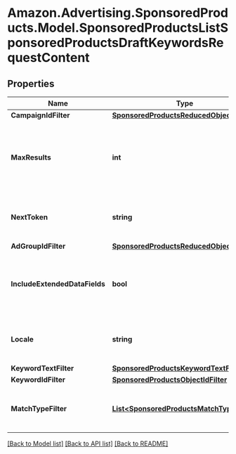 # Amazon.Advertising.SponsoredProducts.Model.SponsoredProductsListSponsoredProductsDraftKeywordsRequestContent

## Properties

Name | Type | Description | Notes
------------ | ------------- | ------------- | -------------
**CampaignIdFilter** | [**SponsoredProductsReducedObjectIdFilter**](SponsoredProductsReducedObjectIdFilter.md) |  | [optional] 
**MaxResults** | **int** | Number of records to include in the paginated response. Defaults to max page size for given API | [optional] 
**NextToken** | **string** | token value allowing to navigate to the next response page | [optional] 
**AdGroupIdFilter** | [**SponsoredProductsReducedObjectIdFilter**](SponsoredProductsReducedObjectIdFilter.md) |  | [optional] 
**IncludeExtendedDataFields** | **bool** | Whether to get entity with extended data fields such as creationDate, lastUpdateDate, servingStatus | [optional] 
**Locale** | **string** | Restricts results to draft keywords associated with locale | [optional] 
**KeywordTextFilter** | [**SponsoredProductsKeywordTextFilter**](SponsoredProductsKeywordTextFilter.md) |  | [optional] 
**KeywordIdFilter** | [**SponsoredProductsObjectIdFilter**](SponsoredProductsObjectIdFilter.md) |  | [optional] 
**MatchTypeFilter** | [**List&lt;SponsoredProductsMatchType&gt;**](SponsoredProductsMatchType.md) | Only the draft keyword with match type that is in this list will be listed | [optional] 

[[Back to Model list]](../README.md#documentation-for-models) [[Back to API list]](../README.md#documentation-for-api-endpoints) [[Back to README]](../README.md)


